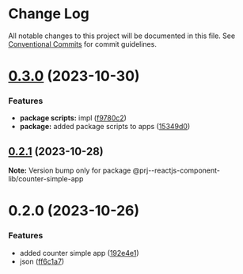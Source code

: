 # Change Log

All notable changes to this project will be documented in this file.
See [Conventional Commits](https://conventionalcommits.org) for commit guidelines.

# [0.3.0](https://github.com/paulAlexSerban/prj--reactjs-component-lib/compare/@prj--reactjs-component-lib/counter-simple-app@0.2.1...@prj--reactjs-component-lib/counter-simple-app@0.3.0) (2023-10-30)

### Features

-   **package scripts:** impl ([f9780c2](https://github.com/paulAlexSerban/prj--reactjs-component-lib/commit/f9780c2896d185c8adf83f5af0782939e799b430))
-   **package:** added package scripts to apps ([15349d0](https://github.com/paulAlexSerban/prj--reactjs-component-lib/commit/15349d0e3d3eac4222a99a42b28d4d67b764557f))

## [0.2.1](https://github.com/paulAlexSerban/prj--reactjs-component-lib/compare/@prj--reactjs-component-lib/counter-simple-app@0.2.0...@prj--reactjs-component-lib/counter-simple-app@0.2.1) (2023-10-28)

**Note:** Version bump only for package @prj--reactjs-component-lib/counter-simple-app

# 0.2.0 (2023-10-26)

### Features

-   added counter simple app ([192e4e1](https://github.com/paulAlexSerban/prj--reactjs-component-lib/commit/192e4e1544853cc4c5efc747c1d75a04577920bf))
-   json ([ff6c1a7](https://github.com/paulAlexSerban/prj--reactjs-component-lib/commit/ff6c1a7c419f4e66511235803ec26a9db5a85314))
